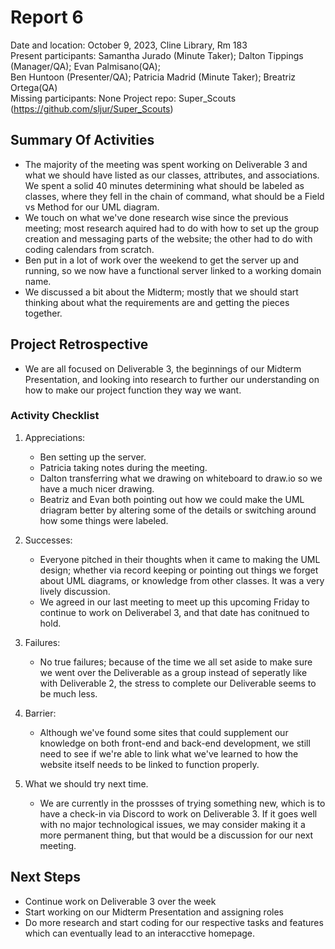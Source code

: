# Report 6
Date and location: October 9, 2023, Cline Library, Rm 183 <br>
Present participants: Samantha Jurado (Minute Taker); Dalton Tippings (Manager/QA); Evan Palmisano(QA);<br>
Ben Huntoon (Presenter/QA); Patricia Madrid (Minute Taker); Breatriz Ortega(QA)<br>
Missing participants: None
Project repo: Super_Scouts (https://github.com/sljur/Super_Scouts)<br>
## Summary Of Activities
- The majority of the meeting was spent working on Deliverable 3 and what we should have listed as our classes, attributes, and associations. We spent a solid 40 minutes determining what should be labeled as classes, where they fell in the chain of command, what should be a Field vs Method for our UML diagram. 
- We touch on what we've done research wise since the previous meeting; most research aquired had to do with how to set up the group creation and messaging parts of the website; the other had to do with coding calendars from scratch.
- Ben put in a lot of work over the weekend to get the server up and running, so we now have a functional server linked to a working domain name.
- We discussed a bit about the Midterm; mostly that we should start thinking about what the requirements are and getting the pieces together.
  
## Project Retrospective
- We are all focused on Deliverable 3, the beginnings of our Midterm Presentation, and looking into research to further our understanding on how to make our project function they way we want.

### Activity Checklist 
1. Appreciations:
    * Ben setting up the server.
    * Patricia taking notes during the meeting.
    * Dalton transferring what we drawing on whiteboard to draw.io so we have a much nicer drawing.
    * Beatriz and Evan both pointing out how we could make the UML driagram better by altering some of the details or switching around how some things were labeled.
   
2. Successes:
   * Everyone pitched in their thoughts when it came to making the UML design; whether via record keeping or pointing out things we forget about UML diagrams, or knowledge from other classes. It was a very lively discussion.
   * We agreed in our last meeting to meet up this upcoming Friday to continue to work on Deliverabel 3, and that date has conitnued to hold. 

3. Failures: 
   * No true failures; because of the time we all set aside to make sure we went over the Deliverable as a group instead of seperatly like with Deliverable 2, the stress to complete our Deliverable seems to be much less.

4. Barrier: 
   * Although we've found some sites that could supplement our knowledge on both front-end and back-end development, we still need to see if we're able to link what we've learned to how the website itself needs to be linked to function properly.

5. What we should try next time.
   * We are currently in the prossses of trying something new, which is to have a check-in via Discord to work on Deliverable 3. If it goes well with no major technological issues, we may consider making it a more permanent thing, but that would be a discussion for our next meeting.
   
## Next Steps
- Continue work on Deliverable 3 over the week
- Start working on our Midterm Presentation and assigning roles
- Do more research and start coding for our respective tasks and features which can eventually lead to an interacctive homepage.
